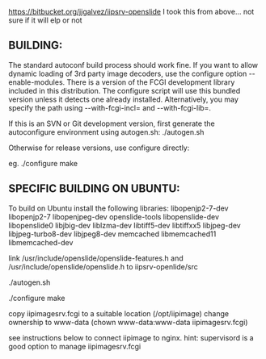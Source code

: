 
https://bitbucket.org/jjgalvez/iipsrv-openslide
I took this from above... not sure if it will elp or not



BUILDING:
-------- 
The standard autoconf build process should work fine. If you want to allow
dynamic loading of 3rd party image decoders, use the configure option
--enable-modules. There is a version of the FCGI development library included
in this distribution. The configure script will use this bundled version
unless it detects one already installed. Alternatively, you may specify the
path using --with-fcgi-incl=<path> and --with-fcgi-lib=<path>.

If this is an SVN or Git development version, first generate the autoconfigure
environment using autogen.sh:
./autogen.sh

Otherwise for release versions, use configure directly:

eg.
./configure
make

SPECIFIC BUILDING ON UBUNTU:
---------------------------
To build on Ubuntu install the following libraries:
libopenjp2-7-dev
libopenjp2-7 
libopenjpeg-dev 
openslide-tools
libopenslide-dev 
libopenslide0 
libjbig-dev 
liblzma-dev 
libtiff5-dev 
libtiffxx5 
libjpeg-dev 
libjpeg-turbo8-dev 
libjpeg8-dev 
memcached
libmemcached11
libmemcached-dev

link /usr/include/openslide/openslide-features.h and
/usr/include/openslide/openslide.h
to iipsrv-openlide/src

./autogen.sh

./configure
make

copy iipimagesrv.fcgi to a suitable location (/opt/iipimage)
change ownership to www-data (chown www-data:www-data iipimagesrv.fcgi)

see instructions below to connect iipimage to nginx. 
hint:  supervisord is a good option to manage iipimagesrv.fcgi
